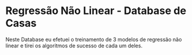 # Regressão Não Linear - Database de Casas

Neste Database eu efetuei o treinamento de 3 modelos de regressão não linear e tirei os algoritmos de sucesso de cada um deles.
